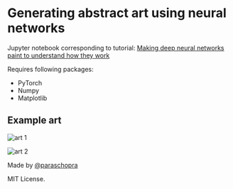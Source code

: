 # Generating abstract art using neural networks 

Jupyter notebook corresponding to tutorial: [Making deep neural networks paint to understand how they work](https://towardsdatascience.com/making-deep-neural-networks-paint-to-understand-how-they-work-4be0901582ee)

Requires following packages:
- PyTorch
- Numpy
- Matplotlib

## Example art

![art 1](https://thumbs.gfycat.com/WhiteWastefulDamselfly-size_restricted.gif)

![art 2](https://cdn-images-1.medium.com/max/800/1*lwNsGQZpGf-m6vUmku68CQ.png)

Made by [@paraschopra](https://twitter.com/paraschopra)

MIT License.

